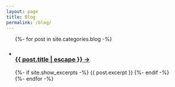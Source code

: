```yaml
---
layout: page
title: Blog
permalink: /blog/
---
```


<ul class="post-list">
    {%- for post in site.categories.blog -%}
    <li>
        <h3>
            <a class="post-link" href="{{ post.url | relative_url }}">
                <img src="{{post.splash_image}}"  alt=""/>
                <br />
                {{ post.title | escape }} &rarr;
            </a>
        </h3>
        {%- if site.show_excerpts -%}
            {{ post.excerpt }}
        {%- endif -%}
    </li>
    {%- endfor -%}
</ul>
